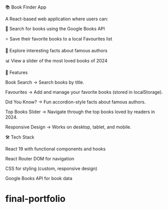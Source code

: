 📚 Book Finder App

A React-based web application where users can:

🔎 Search for books using the Google Books API

⭐ Save their favorite books to a local Favourites list

📖 Explore interesting facts about famous authors

📊 View a slider of the most loved books of 2024



🚀 Features

Book Search → Search books by title.

Favourites → Add and manage your favorite books (stored in localStorage).

Did You Know? → Fun accordion-style facts about famous authors.

Top Books Slider → Navigate through the top books loved by readers in 2024.

Responsive Design → Works on desktop, tablet, and mobile.



🛠️ Tech Stack

React 19 with functional components and hooks

React Router DOM for navigation

CSS for styling (custom, responsive design)

Google Books API for book data
# final-portfolio

